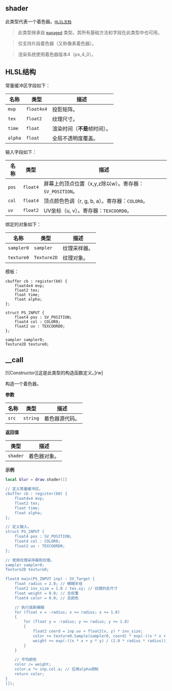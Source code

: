 ## shader

此类型代表一个着色器。[`HLSL文档`](https://learn.microsoft.com/en-us/windows/win32/direct3dhlsl/dx-graphics-hlsl-reference)

> 此类型继承自 [`managed`](/api/draw/managed "此类型代表一个托管对象。你不能直接创建此类型的实例。") 类型。其所有基础方法和字段在此类型中也可用。

> 仅支持片段着色器（又称像素着色器）。

> 渲染系统使用着色器版本4（ps_4_0）。

## HLSL结构
常量缓冲区字段如下：

| 名称 | 类型 | 描述 |
| ---- | ---- | ----------- |
| `mvp` | `float4x4` | 投影矩阵。 |
| `tex` | `float2` | 纹理尺寸。 |
| `time` | `float` | 渲染时间（**不是**帧时间）。 |
| `alpha` | `float` | 全局不透明度覆盖。 |

输入字段如下：

| 名称 | 类型 | 描述 |
| ---- | ---- | ----------- |
| `pos` | `float4` | 屏幕上的顶点位置（x,y,z除以w）。寄存器：`SV_POSITION`。 |
| `col` | `float4` | 顶点颜色色调（r, g, b, a）。寄存器：`COLOR0`。 |
| `uv` | `float2` | UV坐标（u, v）。寄存器：`TEXCOORD0`。 |

绑定的对象如下：

| 名称 | 类型 | 描述 |
| ---- | ---- | ----------- |
| `sampler0` | `sampler` | 纹理采样器。 |
| `texture0` | `Texture2D` | 纹理对象。 |

模板：

```shader
cbuffer cb : register(b0) {
    float4x4 mvp;
    float2 tex;
    float time;
    float alpha;
};

struct PS_INPUT {
    float4 pos : SV_POSITION;
    float4 col : COLOR0;
    float2 uv : TEXCOORD0;
};

sampler sampler0;
Texture2D texture0;
```

## __call

[![Constructor][这是此类型的构造函数定义。]rw]

构造一个着色器。

**参数**

| 名称 | 类型 | 描述 |
| ---- | ---- | ----------- |
| `src` | `string` | 着色器源代码。 |

**返回值**

| 类型 | 描述 |
| ---- | ----------- |
| `shader` | 着色器对象。 |

**示例**

```lua
local blur = draw.shader([[

// 定义常量缓冲区。
cbuffer cb : register(b0) {
    float4x4 mvp;
    float2 tex;
    float time;
    float alpha;
};

// 定义输入。
struct PS_INPUT {
    float4 pos : SV_POSITION;
    float4 col : COLOR0;
    float2 uv : TEXCOORD0;
};

// 使用纹理采样器和纹理。
sampler sampler0;
Texture2D texture0;

float4 main(PS_INPUT inp) : SV_Target {
    float radius = 2.0; // 模糊半径
    float2 inv_size = 1.0 / tex.xy; // 纹理的反尺寸
    float weight = 0.0; // 总权重
    float4 color = 0.0; // 总颜色

    // 执行高斯模糊
    for (float x = -radius; x <= radius; x += 1.0)
    {
        for (float y = -radius; y <= radius; y += 1.0)
        {
            float2 coord = inp.uv + float2(x, y) * inv_size;
            color += texture0.Sample(sampler0, coord) * exp(-((x * x + y * y) / (2.0 * radius * radius)));
            weight += exp(-((x * x + y * y) / (2.0 * radius * radius)));
        }
    }

    // 平均颜色
    color /= weight;
    color.a *= inp.col.a; // 应用alpha调制
    return color;
}
]]);